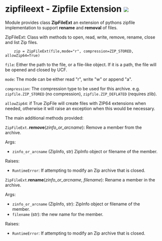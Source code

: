 # zipfileext - Zipfile Extension ![](https://travis-ci.org/gambl/zipfileext.svg)

Module provides class **ZipFileExt** an extension of pythons zipfile implementation to support **rename** and **removal** of files.

ZipFileExt: Class with methods to open, read, write, remove, rename, close and list Zip files.

        zip = ZipFileExt(file,mode="r", compression=ZIP_STORED, allowZip64=True)


 `file`: Either the path to the file, or a file-like object.
 If it is a path, the file will be opened and closed by UCF.

 `mode`: The mode can be either read "r", write "w" or append "a".

 `compression`: The compression type to be used for this archive.
 e.g. `zipfile.ZIP_STORED` (no compression), `zipfile.ZIP_DEFLATED` (requires zlib).


 `allowZip64`: if True ZipFile will create files with ZIP64 extensions when
 needed, otherwise it will raise an exception when this would
 be necessary.
 
The main additional methods provided:
 
 `ZipFileExt.`**remove**(*zinfo_or_arcname*):
  Remove a member from the archive.

  Args:
  - `zinfo_or_arcname` (ZipInfo, str) ZipInfo object or filename of the
   member.

  Raises:
  - `RuntimeError`: If attempting to modify an Zip archive that is closed.
  
`ZipFileExt`.**rename**(*zinfo_or_arcname*, *filename*):
  Rename a member in the archive.

  Args:
  - `zinfo_or_arcname` (ZipInfo, str): ZipInfo object or filename of the
            member.
  - `filename` (str): the new name for the member.

  Raises:
  - `RuntimeError`: If attempting to modify an Zip archive that is closed.
